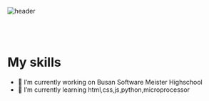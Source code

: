 

<!--
)





-->
![header](https://capsule-render.vercel.app/api?type=waving&color=#ABF7FF&height=300&section=header&text=%20BSSM☆render&fontSize=90)
<br><br><br><br>
<h1>My skills</h1>
<!-- [![JS](https://img.shields.io/badge/JavaScript-F7DF1E?style=flat-square&logo=JavaScript&logoColor=black)](github.com/Joowon0220/TODO-List) -->


- 🔭 I’m currently working on Busan Software Meister Highschool
- 🌱 I’m currently learning  html,css,js,python,microprocessor
